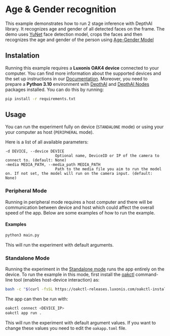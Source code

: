 # Age & Gender recognition

This example demonstrates how to run 2 stage inference with DepthAI library.
It recognizes age and gender of all detected faces on the frame. The demo uses [YuNet](https://hub.luxonis.com/ai/models/5d635f3c-45c0-41d2-8800-7ca3681b1915?view=page) face detection model, crops the faces and then recognizes the age and gender of the person using [Age-Gender Model](https://hub.luxonis.com/ai/models/20cb86d9-1a4b-49e8-91ac-30f4c0a69ce1)

## Instalation

Running this example requires a **Luxonis OAK4 device** connected to your computer. You can find more information about the supported devices and the set up instructions in our [Documentation](https://rvc4.docs.luxonis.com/hardware).
Moreover, you need to prepare a **Python 3.10** environment with [DepthAI](https://pypi.org/project/depthai/) and [DepthAI Nodes](https://pypi.org/project/depthai-nodes/) packages installed. You can do this by running:

```bash
pip install -r requirements.txt
```

## Usage

You can run the experiment fully on device (`STANDALONE` mode) or using your your computer as host (`PERIPHERAL` mode).

Here is a list of all available parameters:

```
-d DEVICE, --device DEVICE
                      Optional name, DeviceID or IP of the camera to connect to. (default: None)
-media MEDIA_PATH, --media_path MEDIA_PATH
                      Path to the media file you aim to run the model on. If not set, the model will run on the camera input. (default: None)
```

### Peripheral Mode

Running in peripheral mode requires a host computer and there will be communication between device and host which could affect the overall speed of the app. Below are some examples of how to run the example.

#### Examples

```bash
python3 main.py
```

This will run the experiment with default arguments.

### Standalone Mode

Running the experiment in the [Standalone mode](https://rvc4.docs.luxonis.com/software/depthai/standalone/) runs the app entirely on the device.
To run the example in this mode, first install the [oakctl](https://rvc4.docs.luxonis.com/software/tools/oakctl/) command-line tool (enables host-device interaction) as:

```bash
bash -c "$(curl -fsSL https://oakctl-releases.luxonis.com/oakctl-installer.sh)"
```

The app can then be run with:

```bash
oakctl connect <DEVICE_IP>
oakctl app run .
```

This will run the experiment with default argument values. If you want to change these values you need to edit the `oakapp.toml` file.
